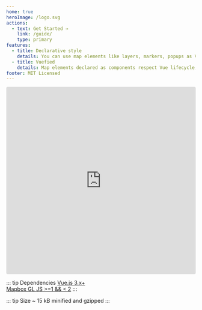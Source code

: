 ```yaml
---
home: true
heroImage: /logo.svg
actions:
  - text: Get Started →
    link: /guide/
    type: primary
features:
  - title: Declarative style
    details: You can use map elements like layers, markers, popups as Vue components and control them via synchronized props
  - title: Vuefied
    details: Map elements declared as components respect Vue lifecycle, emit map events like Vue events and can be used in OOP-style
footer: MIT Licensed
---
```


<iframe src="https://codesandbox.io/embed/v-mapbox-vue-3-uq9ri2?fontsize=14&hidenavigation=1&theme=dark"
   style="width:100%; height:500px; border:0; border-radius: 4px; overflow:hidden;"
   title="v-mapbox-vue-3"
   allow="accelerometer; ambient-light-sensor; camera; encrypted-media; geolocation; gyroscope; hid; microphone; midi; payment; usb; vr; xr-spatial-tracking"
   sandbox="allow-forms allow-modals allow-popups allow-presentation allow-same-origin allow-scripts"
 ></iframe>

::: tip Dependencies
[Vue.js 3.x+](https://github.com/vuejs/vue)  
[Mapbox GL JS >=1 && < 2](https://github.com/mapbox/mapbox-gl-js)
:::

::: tip Size
~ 15 kB minified and gzipped
:::

